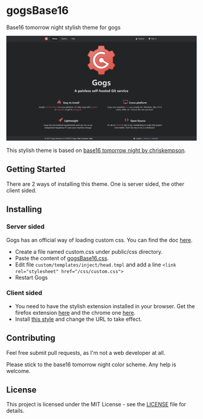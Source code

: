 # gogsBase16
Base16 tomorrow night stylish theme for gogs

![gogsBase16 preview image](assets/preview.png)

This stylish theme is based on [base16 tomorrow night by chriskempson](https://github.com/chriskempson/base16).

## Getting Started

There are 2 ways of installing this theme. One is server sided, the other client sided.

## Installing

### Server sided

Gogs has an official way of loading custom css. You can find the doc [here](https://gogs.io/docs/features/custome_template).

*   Create a file named custom.css under public/css directory.
*   Paste the content of [gogsBase16.css](gogsBase16.css).
*   Edit file ```custom/templates/inject/head.tmpl``` and add a line ```<link rel="stylesheet" href="/css/custom.css">```
*   Restart Gogs

### Client sided
*   You need to have the stylish extension installed in your browser. Get the firefox extension [here](https://addons.mozilla.org/de/firefox/addon/stylish/) and the chrome one [here](https://chrome.google.com/webstore/detail/stylish-custom-themes-for/fjnbnpbmkenffdnngjfgmeleoegfcffe).
*   Install [this style](https://userstyles.org/styles/155619/gogsbase16) and change the URL to take effect.


## Contributing
Feel free submit pull requests, as I'm not a web developer at all.

Please stick to the base16 tomorrow night color scheme. Any help is welcome.

## License
This project is licensed under the MIT License - see the [LICENSE](LICENSE.md) file for details.

